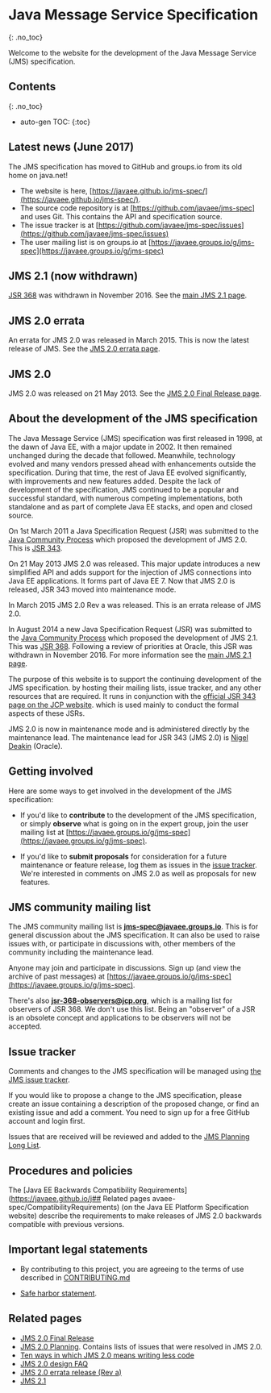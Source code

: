 # Java Message Service Specification
{: .no_toc}

Welcome to the website for the development of the Java Message Service (JMS) specification.

## Contents
{: .no_toc}

* auto-gen TOC:
{:toc}

## Latest news (June 2017)

The JMS specification has moved to GitHub and groups.io from its old home on java.net!
* The website is here, [https://javaee.github.io/jms-spec/](https://javaee.github.io/jms-spec/).
* The source code repository is at [https://github.com/javaee/jms-spec] and uses Git. This contains the API and specification source.
* The issue tracker is at [https://github.com/javaee/jms-spec/issues](https://github.com/javaee/jms-spec/issues)
* The user mailing list is on groups.io at [https://javaee.groups.io/g/jms-spec](https://javaee.groups.io/g/jms-spec) 

## JMS 2.1 (now withdrawn)

[JSR 368](https://jcp.org/en/jsr/detail?id=368) was withdrawn in November 2016.
See the [main JMS 2.1 page](JMS21).

## JMS 2.0 errata

An errata for JMS 2.0 was released in March 2015. This is now the latest release of JMS. See the [JMS 2.0 errata page](JMS20RevA).

## JMS 2.0

JMS 2.0 was released on 21 May 2013. 
See the [JMS 2.0 Final Release page](JMS20FinalRelease). 

## About the development of the JMS specification

The Java Message Service (JMS) specification was first released in 1998, at the dawn of Java EE, with a major update in 2002. It then remained unchanged during the decade that followed. Meanwhile, technology evolved and many vendors pressed ahead with enhancements outside the specification. During that time, the rest of Java EE evolved significantly, with improvements and new features added. Despite the lack of development of the specification, JMS continued to be a popular and successful standard, with numerous competing implementations, both standalone and as part of complete Java EE stacks, and  open and closed source. 

On 1st March 2011 a Java Specification Request (JSR) was submitted to the [Java Community Process](http://jcp.org/en/home/index) which proposed the development of JMS 2.0. This is [JSR 343](http://jcp.org/en/jsr/detail?id=343).  

On 21 May 2013 JMS 2.0 was released. This major update introduces a new simplified API and adds support for the injection of JMS connections into Java EE applications. It forms part of Java EE 7. Now that JMS 2.0 is released, JSR 343 moved into maintenance mode.

In March 2015 JMS 2.0 Rev a was released. This is an errata release of JMS 2.0.

In August 2014 a new Java Specification Request (JSR) was submitted to the [Java Community Process](http://jcp.org/en/home/index) which proposed the development of JMS 2.1.   This was [JSR 368](http://jcp.org/en/jsr/detail?id=368). Following a review of priorities at Oracle, this JSR was withdrawn in November 2016. For more information see the [main JMS 2.1 page](JMS21).

The purpose of this website is to support the continuing development of the JMS specification. 
by hosting their mailing lists, issue tracker, and any other resources that are required. 
It runs in conjunction with the [official JSR 343 page on the JCP website](http://jcp.org/en/jsr/detail?id=343).
which is used mainly to conduct the formal aspects of these JSRs.

JMS 2.0 is now in maintenance mode and is administered directly by the maintenance lead. 
The maintenance lead for JSR 343 (JMS 2.0) is [Nigel Deakin](mailto:nigel.deakin@oracle.com) (Oracle). 

## Getting involved

Here are some ways to get involved in the development of the JMS specification:

* If you'd like to **contribute** to the development of the JMS specification, or simply **observe** what is going on in the expert group, join the user mailing list at [https://javaee.groups.io/g/jms-spec](https://javaee.groups.io/g/jms-spec).

* If you'd like to **submit proposals** for consideration for a future maintenance or feature release, log them as issues in the [issue tracker](/javaee/jms-spec/issues). We're interested in comments on JMS 2.0 as well as proposals for new features.

## JMS community mailing list

The JMS community mailing list is **jms-spec@javaee.groups.io**. This is for general discussion about the JMS specification. It can also be used to raise issues with, or participate in discussions with, other members of the community including the maintenance lead. 

Anyone may join and participate in discussions. Sign up (and view the archive of past messages) at [https://javaee.groups.io/g/jms-spec](https://javaee.groups.io/g/jms-spec).

There's also **jsr-368-observers@jcp.org**, which is a mailing list for observers of JSR 368. We don't use this list. Being an "observer" of a JSR is an obsolete concept and applications to be observers will not be accepted.

## Issue tracker

Comments and changes to the JMS specification will be managed using [the JMS issue tracker](https://github.com/javaee/jms-spec/issues).

If you would like to propose a change to the JMS specification, please create an issue containing a description of the proposed change, or find an existing issue and add a comment.  You need to sign up for a free GitHub account and login first. 

Issues that are received will be reviewed and added to the [JMS Planning Long List](JMSLongList).

## Procedures and policies

The [Java EE Backwards Compatibility Requirements](https://javaee.github.io/j## Related pages
avaee-spec/CompatibilityRequirements) (on the Java EE Platform Specification website) describe the requirements to make releases of JMS 2.0  backwards compatible with previous versions.

## Important legal statements

* By contributing to this project, you are agreeing to the terms of use described in [CONTRIBUTING.md](./CONTRIBUTING.md)

* [Safe harbor statement](SafeHarborStatement).

## Related pages

* [JMS 2.0 Final Release](JMS20FinalRelease)
* [JMS 2.0 Planning](JSR343Planning). Contains lists of issues that were resolved in JMS 2.0.
* [Ten ways in which JMS 2.0 means writing less code](JMS20MeansLessCode)
* [JMS 2.0 design FAQ](JMS20ReasonsFAQ)
* [JMS 2.0 errata release (Rev a)](JMS20RevA)
* [JMS 2.1](JMS21)


